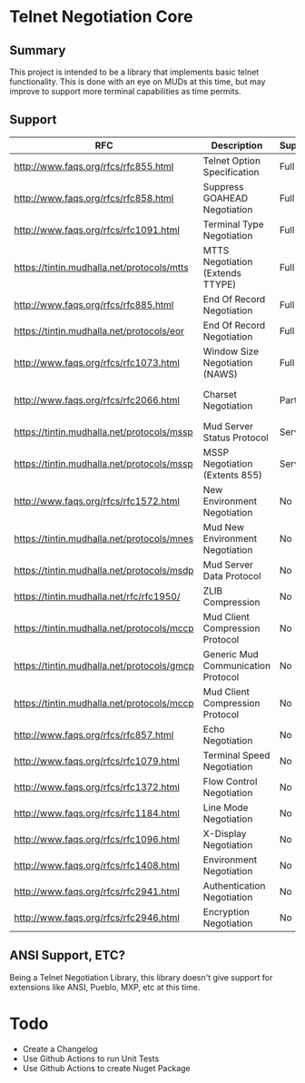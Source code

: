 # Telnet Negotiation Core
## Summary
This project is intended to be a library that implements basic telnet functionality. 
This is done with an eye on MUDs at this time, but may improve to support more terminal capabilities as time permits.

## Support
| RFC                                         | Description                        | Supported  | Comments          |
| ------------------------------------------- | ---------------------------------- |------------| ----------------- |
| http://www.faqs.org/rfcs/rfc855.html        | Telnet Option Specification        | Full       |                   |
| http://www.faqs.org/rfcs/rfc858.html        | Suppress GOAHEAD Negotiation       | Full       | Untested          |
| http://www.faqs.org/rfcs/rfc1091.html       | Terminal Type Negotiation          | Full       |                   |
| https://tintin.mudhalla.net/protocols/mtts  | MTTS Negotiation (Extends TTYPE)   | Full       |                   |
| http://www.faqs.org/rfcs/rfc885.html        | End Of Record Negotiation          | Full       | Untested          |
| https://tintin.mudhalla.net/protocols/eor   | End Of Record Negotiation          | Full       | Untested          |
| http://www.faqs.org/rfcs/rfc1073.html       | Window Size Negotiation (NAWS)     | Full       | Manually Tested   |
| http://www.faqs.org/rfcs/rfc2066.html       | Charset Negotiation                | Partial    | No TTABLE support |
| https://tintin.mudhalla.net/protocols/mssp  | Mud Server Status Protocol         | Serverside | Untested          |
| https://tintin.mudhalla.net/protocols/mssp  | MSSP Negotiation (Extents 855)     | Serverside | Untested          |
| http://www.faqs.org/rfcs/rfc1572.html       | New Environment Negotiation        | No         | Planned           |
| https://tintin.mudhalla.net/protocols/mnes  | Mud New Environment Negotiation    | No         | Planned           |
| https://tintin.mudhalla.net/protocols/msdp  | Mud Server Data Protocol           | No         | Planned           |
| https://tintin.mudhalla.net/rfc/rfc1950/    | ZLIB Compression                   | No         | Planned           |
| https://tintin.mudhalla.net/protocols/mccp  | Mud Client Compression Protocol 	 | No         | Planned           |
| https://tintin.mudhalla.net/protocols/gmcp  | Generic Mud Communication Protocol | No         | Planned           |
| https://tintin.mudhalla.net/protocols/mccp  | Mud Client Compression Protocol	   | No         | Planned           |
| http://www.faqs.org/rfcs/rfc857.html        | Echo Negotiation                   | No         | Rejects           |
| http://www.faqs.org/rfcs/rfc1079.html       | Terminal Speed Negotiation         | No         | Rejects           |
| http://www.faqs.org/rfcs/rfc1372.html       | Flow Control Negotiation           | No         | Rejects           |
| http://www.faqs.org/rfcs/rfc1184.html       | Line Mode Negotiation              | No         | Rejects           |
| http://www.faqs.org/rfcs/rfc1096.html       | X-Display Negotiation              | No         | Rejects           |
| http://www.faqs.org/rfcs/rfc1408.html       | Environment Negotiation            | No         | Rejects           |
| http://www.faqs.org/rfcs/rfc2941.html       | Authentication Negotiation         | No         | Rejects           |
| http://www.faqs.org/rfcs/rfc2946.html       | Encryption Negotiation             | No         | Rejects           |

## ANSI Support, ETC?
Being a Telnet Negotiation Library, this library doesn't give support for extensions like ANSI, Pueblo, MXP, etc at this time.

# Todo
* Create a Changelog
* Use Github Actions to run Unit Tests
* Use Github Actions to create Nuget Package